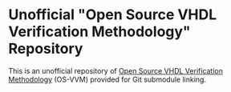 # Unofficial "Open Source VHDL Verification Methodology" Repository

This is an unofficial repository of [Open Source VHDL Verification Methodology][osvvm] (OS-VVM) provided for Git submodule linking.

 [osvvm]: http://osvvm.org/
